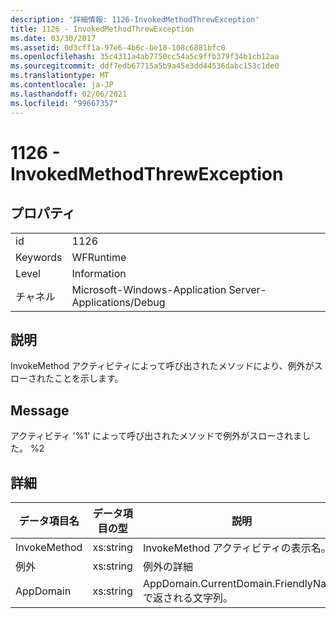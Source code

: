 ```yaml
---
description: '詳細情報: 1126-InvokedMethodThrewException'
title: 1126 - InvokedMethodThrewException
ms.date: 03/30/2017
ms.assetid: 0d3cff1a-97e6-4b6c-be18-108c6881bfc0
ms.openlocfilehash: 35c4311a4ab7750cc54a5c9ffb379f34b1cb12aa
ms.sourcegitcommit: ddf7edb67715a5b9a45e3dd44536dabc153c1de0
ms.translationtype: MT
ms.contentlocale: ja-JP
ms.lasthandoff: 02/06/2021
ms.locfileid: "99667357"
---
```

# <a name="1126---invokedmethodthrewexception"></a>1126 - InvokedMethodThrewException

## <a name="properties"></a>プロパティ  
  
|||  
|-|-|  
|id|1126|  
|Keywords|WFRuntime|  
|Level|Information|  
|チャネル|Microsoft-Windows-Application Server-Applications/Debug|  
  
## <a name="description"></a>説明  

 InvokeMethod アクティビティによって呼び出されたメソッドにより、例外がスローされたことを示します。  
  
## <a name="message"></a>Message  

 アクティビティ '%1' によって呼び出されたメソッドで例外がスローされました。 %2  
  
## <a name="details"></a>詳細  
  
|データ項目名|データ項目の型|説明|  
|--------------------|--------------------|-----------------|  
|InvokeMethod|xs:string|InvokeMethod アクティビティの表示名。|  
|例外|xs:string|例外の詳細|  
|AppDomain|xs:string|AppDomain.CurrentDomain.FriendlyName で返される文字列。|
